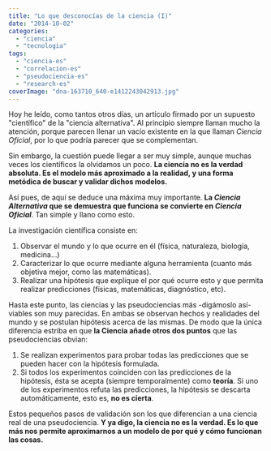 ```yaml
---
title: "Lo que desconocías de la ciencia (I)"
date: "2014-10-02"
categories: 
  - "ciencia"
  - "tecnologia"
tags: 
  - "ciencia-es"
  - "correlacion-es"
  - "pseudociencia-es"
  - "research-es"
coverImage: "dna-163710_640-e1412243042913.jpg"
---
```


Hoy he leído, como tantos otros días, un artículo firmado por un supuesto "científico" de la "ciencia alternativa". Al principio siempre llaman mucho la atención, porque parecen llenar un vacío existente en la que llaman _Ciencia Oficial_, por lo que podría parecer que se complementan.

Sin embargo, la cuestión puede llegar a ser muy simple, aunque muchas veces los científicos la olvidamos un poco. **La ciencia no es la verdad absoluta. Es el modelo más aproximado a la realidad, y una forma metódica de buscar y validar dichos modelos.**

Así pues, de aquí se deduce una máxima muy importante. **La _Ciencia Alternativa_ que se demuestra que funciona se convierte en _Ciencia Oficial_**. Tan simple y llano como esto.

La investigación científica consiste en:

1. Observar el mundo y lo que ocurre en él (física, naturaleza, biología, medicina...)
2. Caracterizar lo que ocurre mediante alguna herramienta (cuanto más objetiva mejor, como las matemáticas).
3. Realizar una hipótesis que explique el por qué ocurre esto y que permita realizar predicciones (físicas, matemáticas, diagnóstico, etc).

Hasta este punto, las ciencias y las pseudociencias más -digámoslo así- viables son muy parecidas. En ambas se observan hechos y realidades del mundo y se postulan hipótesis acerca de las mismas. De modo que la única diferencia estriba en que **la Ciencia añade otros dos puntos** que las pseudociencias obvian:

1. Se realizan experimentos para probar todas las predicciones que se pueden hacer con la hipótesis formulada.
2. Si todos los experimentos coinciden con las predicciones de la hipótesis, ésta se acepta (siempre temporalmente) como **teoría**. Si uno de los experimentos refuta las predicciones, la hipótesis se descarta automáticamente, esto es, **no es cierta**.

Estos pequeños pasos de validación son los que diferencian a una ciencia real de una pseudociencia. **Y ya digo, la ciencia no es la verdad. Es lo que más nos permite aproximarnos a un modelo de por qué y cómo funcionan las cosas.**
